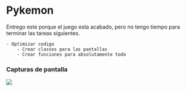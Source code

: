 # Pykemon
Entrego este porque el juego esta acabado,
    pero no tengo tiempo para terminar las tareas siguientes.

    - Optimizar codigo
        - Crear classes para las pantallas
        - Crear funciones para absolutamente todo

### Capturas de pantalla
<img src= "Images/">